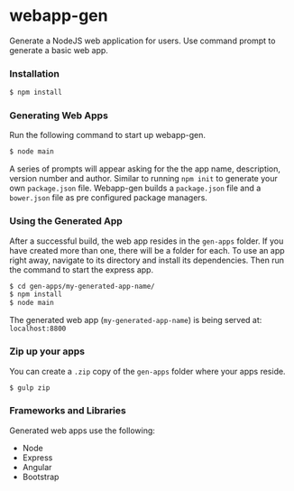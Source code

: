 # webapp-gen
Generate a NodeJS web application for users. Use command prompt to generate a basic web app.

### Installation
```sh
$ npm install
```
### Generating Web Apps
Run the following command to start up webapp-gen.
```sh
$ node main
```
A series of prompts will appear asking for the the app name, description, version number and author. Similar to running `npm init` to generate your own `package.json` file. Webapp-gen builds a `package.json` file and a `bower.json` file as pre configured package managers.

### Using the Generated App
After a successful build, the web app resides in the `gen-apps` folder. If you have created more than one, there will be a folder for each. To use an app right away, navigate to its directory and install its dependencies. Then run the command to start the express app.
```sh
$ cd gen-apps/my-generated-app-name/
$ npm install
$ node main
```
The generated web app (`my-generated-app-name`) is being served at: `localhost:8800`

### Zip up your apps
You can create a `.zip` copy of the `gen-apps` folder where your apps reside.
```sh
$ gulp zip
```

### Frameworks and Libraries
Generated web apps use the following:
  - Node
  - Express
  - Angular
  - Bootstrap
